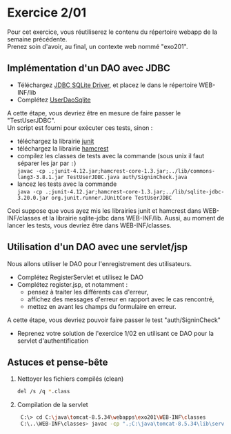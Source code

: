 # Exercice 2/01

Pour cet exercice, vous réutiliserez le contenu du répertoire webapp de la semaine précédente.  
Prenez soin d'avoir, au final, un contexte web nommé "exo201".

## Implémentation d'un DAO avec JDBC

- Téléchargez [JDBC SQLite Driver](https://oss.sonatype.org/content/repositories/releases/org/xerial/sqlite-jdbc/3.20.0/sqlite-jdbc-3.20.0.jar), et placez le dans le répertoire WEB-INF/lib
- Complétez [UserDaoSqlite](WEB-INF/classes/UserDaoSqlite.java)

A cette étape, vous devriez être en mesure de faire passer le "TestUserJDBC".  
Un script est fourni pour exécuter ces tests, sinon :

- téléchargez la librairie [junit](http://central.maven.org/maven2/junit/junit/4.12/junit-4.12.jar)
- téléchargez la librairie [hamcrest](http://central.maven.org/maven2/org/hamcrest/hamcrest-core/1.3/hamcrest-core-1.3.jar)
- compilez les classes de tests avec la commande (sous unix il faut séparer les jar par `:`)  
  `javac -cp .;junit-4.12.jar;hamcrest-core-1.3.jar;../lib/commons-lang3-3.8.1.jar TestUserJDBC.java auth/SigninCheck.java`
- lancez les tests avec la commande  
  `java -cp .;junit-4.12.jar;hamcrest-core-1.3.jar;../lib/sqlite-jdbc-3.20.0.jar org.junit.runner.JUnitCore TestUserJDBC`

Ceci suppose que vous ayez mis les librairies junit et hamcrest dans WEB-INF/classes et la librairie sqlite-jdbc dans WEB-INF/lib. Aussi, au moment de lancer les tests, vous devriez être dans WEB-INF/classes.

## Utilisation d'un DAO avec une servlet/jsp

Nous allons utiliser le DAO pour l'enregistrement des utilisateurs.

- Complétez RegisterServlet et utilisez le DAO
- Complétez register.jsp, et notamment :
  - pensez à traiter les différents cas d'erreur,
  - affichez des messages d'erreur en rapport avec le cas rencontré,
  - mettez en avant les champs du formulaire en erreur.

A cette étape, vous devriez pouvoir faire passer le test "auth/SigninCheck"

- Reprenez votre solution de l'exercice 1/02 en utilisant ce DAO pour la servlet d'authentification

## Astuces et pense-bête

1. Nettoyer les fichiers compilés (clean)

   ```bash
   del /s /q *.class
   ```

1. Compilation de la servlet

   ```bash
    C:\> cd C:\java\tomcat-8.5.34\webapps\exo201\WEB-INF\classes
    C:\..\WEB-INF\classes> javac -cp ".;C:\java\tomcat-8.5.34\lib\servlet-api.jar;C:\java\tomcat-8.5.34\lib\commons-lang3-3.8.1.jar;C:\java\tomcat-8.5.34\lib\commons-validator-1.6.jar" user\RegisterServlet.java
   ```
